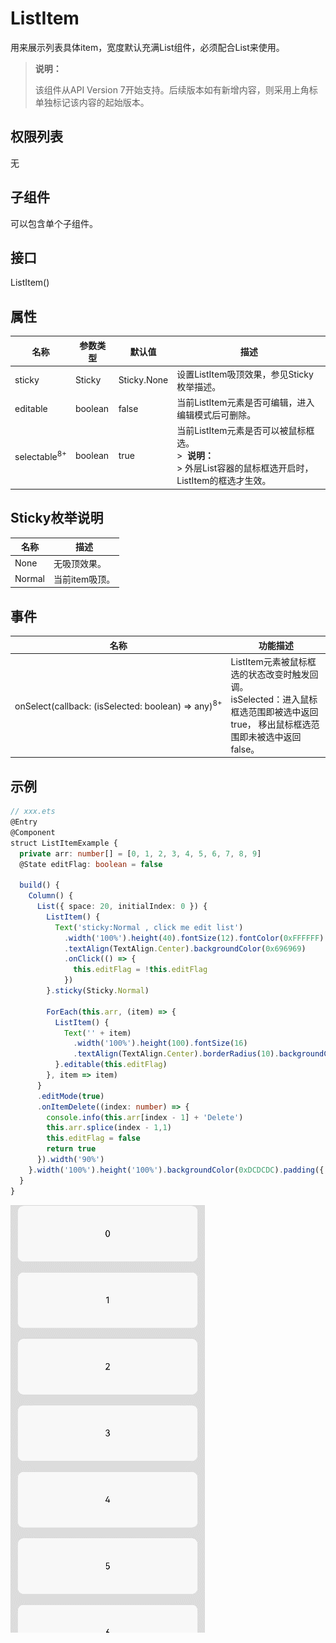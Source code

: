 # ListItem

用来展示列表具体item，宽度默认充满List组件，必须配合List来使用。

>  **说明：**
>
>  该组件从API Version 7开始支持。后续版本如有新增内容，则采用上角标单独标记该内容的起始版本。


## 权限列表

无


## 子组件

可以包含单个子组件。


## 接口

ListItem()


## 属性

| 名称                      | 参数类型    | 默认值         | 描述                                       |
| ----------------------- | ------- | ----------- | ---------------------------------------- |
| sticky                  | Sticky  | Sticky.None | 设置ListItem吸顶效果，参见Sticky枚举描述。             |
| editable                | boolean | false       | 当前ListItem元素是否可编辑，进入编辑模式后可删除。            |
| selectable<sup>8+</sup> | boolean | true        | 当前ListItem元素是否可以被鼠标框选。<br/>>&nbsp;&nbsp;**说明：**<br/>>&nbsp;外层List容器的鼠标框选开启时，ListItem的框选才生效。 |

## Sticky枚举说明

| 名称     | 描述        |
| ------ | --------- |
| None   | 无吸顶效果。    |
| Normal | 当前item吸顶。 |

## 事件

| 名称                                       | 功能描述                                     |
| ---------------------------------------- | ---------------------------------------- |
| onSelect(callback:&nbsp;(isSelected:&nbsp;boolean)&nbsp;=&gt;&nbsp;any)<sup>8+</sup> | ListItem元素被鼠标框选的状态改变时触发回调。<br/>isSelected：进入鼠标框选范围即被选中返回true，&nbsp;移出鼠标框选范围即未被选中返回false。 |


## 示例

```ts
// xxx.ets
@Entry
@Component
struct ListItemExample {
  private arr: number[] = [0, 1, 2, 3, 4, 5, 6, 7, 8, 9]
  @State editFlag: boolean = false

  build() {
    Column() {
      List({ space: 20, initialIndex: 0 }) {
        ListItem() {
          Text('sticky:Normal , click me edit list')
            .width('100%').height(40).fontSize(12).fontColor(0xFFFFFF)
            .textAlign(TextAlign.Center).backgroundColor(0x696969)
            .onClick(() => {
              this.editFlag = !this.editFlag
            })
        }.sticky(Sticky.Normal)

        ForEach(this.arr, (item) => {
          ListItem() {
            Text('' + item)
              .width('100%').height(100).fontSize(16)
              .textAlign(TextAlign.Center).borderRadius(10).backgroundColor(0xFFFFFF)
          }.editable(this.editFlag)
        }, item => item)
      }
      .editMode(true)
      .onItemDelete((index: number) => {
        console.info(this.arr[index - 1] + 'Delete')
        this.arr.splice(index - 1,1)
        this.editFlag = false
        return true
      }).width('90%')
    }.width('100%').height('100%').backgroundColor(0xDCDCDC).padding({ top: 5 })
  }
}
```

![zh-cn_image_0000001219864159](figures/zh-cn_image_0000001219864159.gif)
